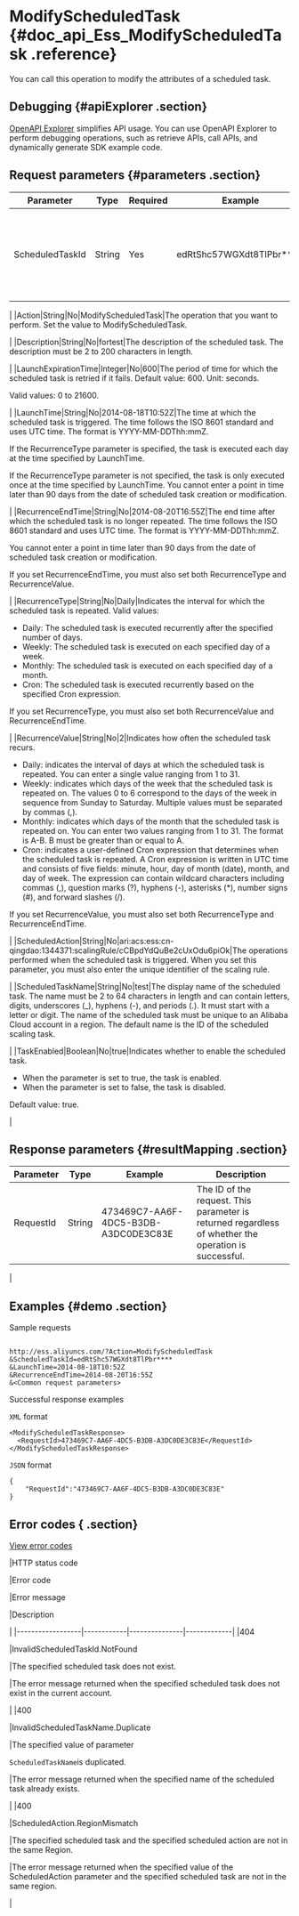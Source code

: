# ModifyScheduledTask {#doc_api_Ess_ModifyScheduledTask .reference}

You can call this operation to modify the attributes of a scheduled task.

## Debugging {#apiExplorer .section}

[OpenAPI Explorer](https://api.aliyun.com/#product=Ess&api=ModifyScheduledTask) simplifies API usage. You can use OpenAPI Explorer to perform debugging operations, such as retrieve APIs, call APIs, and dynamically generate SDK example code.

## Request parameters {#parameters .section}

|Parameter|Type|Required|Example|Description|
|---------|----|--------|-------|-----------|
|ScheduledTaskId|String|Yes|edRtShc57WGXdt8TlPbr\*\*\*\*|The ID of the scheduled task for which you want to modify attributes.

 |
|Action|String|No|ModifyScheduledTask|The operation that you want to perform. Set the value to ModifyScheduledTask.

 |
|Description|String|No|fortest|The description of the scheduled task. The description must be 2 to 200 characters in length.

 |
|LaunchExpirationTime|Integer|No|600|The period of time for which the scheduled task is retried if it fails. Default value: 600. Unit: seconds.

 Valid values: 0 to 21600.

 |
|LaunchTime|String|No|2014-08-18T10:52Z|The time at which the scheduled task is triggered. The time follows the ISO 8601 standard and uses UTC time. The format is YYYY-MM-DDThh:mmZ.

 If the RecurrenceType parameter is specified, the task is executed each day at the time specified by LaunchTime.

 If the RecurrenceType parameter is not specified, the task is only executed once at the time specified by LaunchTime. You cannot enter a point in time later than 90 days from the date of scheduled task creation or modification.

 |
|RecurrenceEndTime|String|No|2014-08-20T16:55Z|The end time after which the scheduled task is no longer repeated. The time follows the ISO 8601 standard and uses UTC time. The format is YYYY-MM-DDThh:mmZ.

 You cannot enter a point in time later than 90 days from the date of scheduled task creation or modification.

 If you set RecurrenceEndTime, you must also set both RecurrenceType and RecurrenceValue.

 |
|RecurrenceType|String|No|Daily|Indicates the interval for which the scheduled task is repeated. Valid values:

 -   Daily: The scheduled task is executed recurrently after the specified number of days.
-   Weekly: The scheduled task is executed on each specified day of a week.
-   Monthly: The scheduled task is executed on each specified day of a month.
-   Cron: The scheduled task is executed recurrently based on the specified Cron expression.

 If you set RecurrenceType, you must also set both RecurrenceValue and RecurrenceEndTime.

 |
|RecurrenceValue|String|No|2|Indicates how often the scheduled task recurs.

 -   Daily: indicates the interval of days at which the scheduled task is repeated. You can enter a single value ranging from 1 to 31.
-   Weekly: indicates which days of the week that the scheduled task is repeated on. The values 0 to 6 correspond to the days of the week in sequence from Sunday to Saturday. Multiple values must be separated by commas \(,\).
-   Monthly: indicates which days of the month that the scheduled task is repeated on. You can enter two values ranging from 1 to 31. The format is A-B. B must be greater than or equal to A.
-   Cron: indicates a user-defined Cron expression that determines when the scheduled task is repeated. A Cron expression is written in UTC time and consists of five fields: minute, hour, day of month \(date\), month, and day of week. The expression can contain wildcard characters including commas \(,\), question marks \(?\), hyphens \(-\), asterisks \(\*\), number signs \(\#\), and forward slashes \(/\).

 If you set RecurrenceValue, you must also set both RecurrenceType and RecurrenceEndTime.

 |
|ScheduledAction|String|No|ari:acs:ess:cn-qingdao:1344371:scalingRule/cCBpdYdQuBe2cUxOdu6piOk|The operations performed when the scheduled task is triggered. When you set this parameter, you must also enter the unique identifier of the scaling rule.

 |
|ScheduledTaskName|String|No|test|The display name of the scheduled task. The name must be 2 to 64 characters in length and can contain letters, digits, underscores \(\_\), hyphens \(-\), and periods \(.\). It must start with a letter or digit. The name of the scheduled task must be unique to an Alibaba Cloud account in a region. The default name is the ID of the scheduled scaling task.

 |
|TaskEnabled|Boolean|No|true|Indicates whether to enable the scheduled task.

 -   When the parameter is set to true, the task is enabled.
-   When the parameter is set to false, the task is disabled.

 Default value: true.

 |

## Response parameters {#resultMapping .section}

|Parameter|Type|Example|Description|
|---------|----|-------|-----------|
|RequestId|String|473469C7-AA6F-4DC5-B3DB-A3DC0DE3C83E|The ID of the request. This parameter is returned regardless of whether the operation is successful.

 |

## Examples {#demo .section}

Sample requests

``` {#request_demo}

http://ess.aliyuncs.com/?Action=ModifyScheduledTask
&ScheduledTaskId=edRtShc57WGXdt8TlPbr****
&LaunchTime=2014-08-18T10:52Z
&RecurrenceEndTime=2014-08-20T16:55Z 
&<Common request parameters>

```

Successful response examples

`XML` format

``` {#xml_return_success_demo}
<ModifyScheduledTaskResponse>
  <RequestId>473469C7-AA6F-4DC5-B3DB-A3DC0DE3C83E</RequestId> 
</ModifyScheduledTaskResponse>

```

`JSON` format

``` {#json_return_success_demo}
{
	"RequestId":"473469C7-AA6F-4DC5-B3DB-A3DC0DE3C83E"
}
```

## Error codes { .section}

[View error codes](https://error-center.aliyun.com/status/product/Ess)

|HTTP status code

|Error code

|Error message

|Description

|
|------------------|------------|---------------|-------------|
|404

|InvalidScheduledTaskId.NotFound

|The specified scheduled task does not exist.

|The error message returned when the specified scheduled task does not exist in the current account.

|
|400

|InvalidScheduledTaskName.Duplicate

|The specified value of parameter

`ScheduledTaskName`is duplicated.

|The error message returned when the specified name of the scheduled task already exists.

|
|400

|ScheduledAction.RegionMismatch

|The specified scheduled task and the specified scheduled action are not in the same Region.

|The error message returned when the specified value of the ScheduledAction parameter and the specified scheduled task are not in the same region.

|


